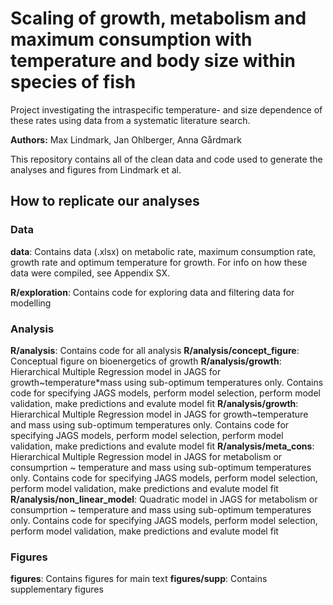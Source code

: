 # Scaling of growth, metabolism and maximum consumption with temperature and body size within species of fish
Project investigating the intraspecific temperature- and size dependence of these rates using data from a systematic literature search.

**Authors:** Max Lindmark, Jan Ohlberger, Anna Gårdmark

This repository contains all of the clean data and code used to generate the analyses and figures from Lindmark et al. 

## How to replicate our analyses

### Data
**data**: Contains data (.xlsx) on metabolic rate, maximum consumption rate, growth rate and optimum temperature for growth. For info on how these data were compiled, see Appendix SX.

**R/exploration**: Contains code for exploring data and filtering data for modelling

### Analysis
**R/analysis**: Contains code for all analysis
**R/analysis/concept_figure**: Conceptual figure on bioenergetics of growth
**R/analysis/growth**: Hierarchical Multiple Regression model in JAGS for growth~temperature*mass using sub-optimum temperatures only. Contains code for specifying JAGS models, perform model selection, perform model validation, make predictions and evalute model fit
**R/analysis/growth**: Hierarchical Multiple Regression model in JAGS for growth~temperature and mass using sub-optimum temperatures only. Contains code for specifying JAGS models, perform model selection, perform model validation, make predictions and evalute model fit
**R/analysis/meta_cons**: Hierarchical Multiple Regression model in JAGS for metabolism or consumprtion ~ temperature and mass using sub-optimum temperatures only. Contains code for specifying JAGS models, perform model selection, perform model validation, make predictions and evalute model fit
**R/analysis/non_linear_model**: Quadratic model in JAGS for metabolism or consumprtion ~ temperature and mass using sub-optimum temperatures only. Contains code for specifying JAGS models, perform model selection, perform model validation, make predictions and evalute model fit

### Figures
**figures**: Contains figures for main text
**figures/supp**: Contains supplementary figures
